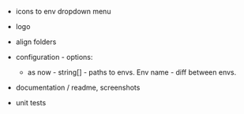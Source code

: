 - icons to env dropdown menu
- logo
- align folders
- configuration - options:
    - as now - string[] - paths to envs. Env name - diff between envs.


- documentation / readme, screenshots
- unit tests